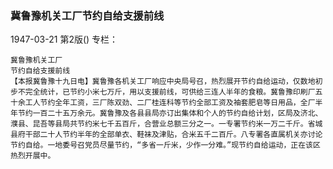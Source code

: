 ### 冀鲁豫机关工厂节约自给支援前线

1947-03-21
第2版()
专栏：

    冀鲁豫机关工厂
    节约自给支援前线
    【本报冀鲁豫十九日电】冀鲁豫各机关工厂响应中央局号召，热烈展开节约自给运动，仅数地初步不完全统计，已节约小米七万斤，用以支援前线，可供给三连人半年的食粮。冀鲁豫印刷厂五十余工人节约全年工资，三厂陈双劲、二厂桂连科等节约全部工资及袖套肥皂等日用品，全厂半年节约一百二十五万余元。冀鲁豫及各县县局亦订出集体和个人的节约自给计划，区局及济北、濮县、昆吾等县局共节约米七千五百斤，合营业总额三分之一。一专署节约米一万二千斤。省城县府干部二十人节约半年的全部单衣、鞋袜及津贴，合米五千二百斤。八专署各直属机关亦讨论节约自给。一地委号召党员尽量节约，“多省一斤米，少作一分难。”现节约自给运动，正在该区热烈开展中。

